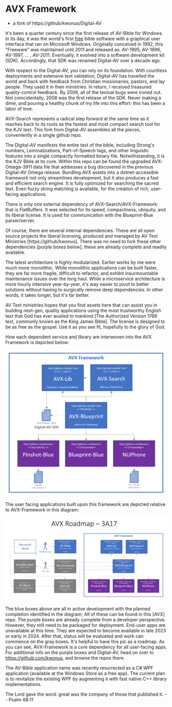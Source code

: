 # AVX Framework

- a fork of https://github/kwonus/Digital-AV

It's been a quarter century since the first release of AV-Bible for Windows. In its day, it was the world's first <u>free</u> bible software with a graphical user interface that ran on Microsoft Windows. Originally conceived in 1992, this "Freeware" was maintained until 2011 and released as: AV-1995, AV-1996, AV-1997, ... , AV-2011. Eventually, it evolved into a software development kit (SDK). Accordingly, that SDK was renamed Digital-AV over a decade ago.

With respect to the Digital-AV, you can rely on its foundation. With countless deployments and extensive text validation, Digital-AV has travelled the world and back with feedback from Christian missionaries, pastors, and lay people. They used it in their ministries. In return, I received treasured quality-control feedback. By 2008, all of the textual bugs were ironed out. Not coincidentally, 2008 was the first release of the SDK. Never making a dime, and pouring a healthy chunk of my life into this effort: this has been a labor of love.

AVX-Search represents a radical step forward at the same time as it reaches back to its roots as the fastest and most compact search tool for the KJV text. This fork from Digital-AV assembles all the pieces, conveniently in a single github repo.

The Digital-AV manifests the entire text of the bible, including Strong's numbers, Lemmatizations, Part-of-Speech tags, and other linguistic features into a single compactly formatted binary file. Notwithstanding, it is the KJV Bible at its core. Within this repo can be found the upgraded AVX-Omega-3911 data file that addresses a bug discovered in the previous Digital-AV Omega release. Bundling AVX assets into a dotnet-accessible framework not only streamlines development, but it also produces a fast and efficient search engine. It is fully optimized for searching the sacred text. Even fuzzy string matching is available, for the creation of rich, user-facing applications.

There is only one external dependency of AVX-Search/AVX-Framework: that is FlatBuffers. It was selected for its speed, compactness, ubiquity, and its liberal license. It is used for communication with the Blueprint-Blue parser/server.

Of course, there are several internal dependencies. These are all open source projects the liberal licensing, produced and managed by AV Text Ministries [https://github/kwonus]. There was no need to fork these other dependencies [purple boxes below]; these are already complete and readily available. 

The latest architecture is highly modularized. Earlier works by me were much more monolithic. While monolithic applications can be built faster, they are far more fragile, difficult to refactor, and exhibit insurmountable maintenance issues over the long haul. While a microservice architecture is more hourly intensive year-by-year, it's way easier to pivot to better solutions without having to surgically remove deep dependencies. In other words, it takes longer, but it's far better.

AV Text ministries hopes that you find assets here that can assist you in building next-gen, quality applications using the most trustworthy English text that God has ever availed to mankind [The Authorized Version 1769 text, commonly known as the King James Bible]. The license is designed to be as free as the gospel. Use it as you see fit, hopefully to the glory of God.

How each dependent service and library are interwoven into the AVX Framework is depicted below:

![](AVXSearch/AVX-Framework.png)

The user facing applications built upon this framework are depicted relative to AVX-Framework in this diagram:

![](AVXSearch/AVX-Roadmap.png)

The blue boxes above are all in active development with the planned completion identified in the diagram; All of these can be found in this [AVX] repo. The purple boxes are already complete from a developer perspective. However, they still need to be packaged for deployment.  End-user apps are unavailable at this time. They are expected to become available in late 2023 or early in 2024. After that, status will be evaluated and work can commence on the gray boxes.  It's helpful to have this pic as a roadmap. As you can see, AVX-Framework is a core dependency for all user-facing apps. For additional info on the purple boxes and Digital-AV, head on over to  https://github.com/kwonus, and browse the repos there.

The AV-Bible application name was recently resurrected as a C# WPF application (available at the Windows Store as a free app). The current plan is to revitalize the existing WPF by augmenting it with fast native C++ library implementations.

The Lord gave the word: great was the company of those that published it. -- Psalm 68:11
